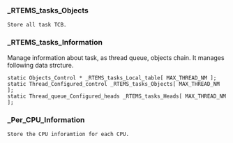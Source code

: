 ### _RTEMS_tasks_Objects 
    Store all task TCB.   
    
### _RTEMS_tasks_Information
Manage information about task, as thread queue, objects chain.  It manages following data strcture.
``` 
static Objects_Control * _RTEMS_tasks_Local_table[ MAX_THREAD_NM ];  
static Thread_Configured_control _RTEMS_tasks_Objects[ MAX_THREAD_NM ];
static Thread_queue_Configured_heads _RTEMS_tasks_Heads[ MAX_THREAD_NM ];
```   
    
### _Per_CPU_Information
    Store the CPU inforamtion for each CPU.
